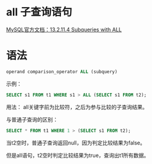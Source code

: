 # all 子查询语句

[MySQL官方文档：13.2.11.4 Subqueries with ALL
](https://dev.mysql.com/doc/refman/8.0/en/all-subqueries.html)

# 语法
```sql
operand comparison_operator ALL (subquery)
```

示例：
```sql
SELECT s1 FROM t1 WHERE s1 > ALL (SELECT s1 FROM t2);
```

用法：
all关键字前为比较符，之后为参与比较的子查询结果。

与普通子查询的区别：
```sql
SELECT * FROM t1 WHERE 1 > (SELECT s1 FROM t2);
```
当t2空时，普通子查询返回null，因为判定比较结果为false。

但是all语句，t2空时判定比较结果为true，查询出t1所有数据。